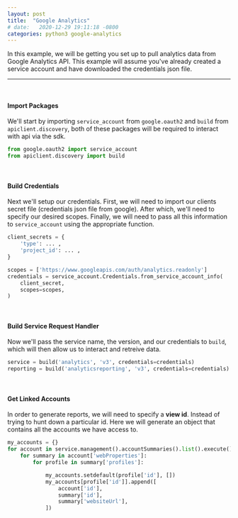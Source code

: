 ```yaml
---
layout: post
title:  "Google Analytics"
# date:   2020-12-29 19:11:18 -0800
categories: python3 google-analytics
---
```


In this example, we will be getting you set up to pull analytics data from Google Analytics API. This example will assume you've already created a service account and have downloaded the credentials json file.

---
<br/>

#### Import Packages

We'll start by importing `service_account` from `google.oauth2` and `build` from `apiclient.discovery`, both of these packages will be required to interact with api via the sdk.
```python
from google.oauth2 import service_account
from apiclient.discovery import build
```
<br/>

#### Build Credentials
Next we'll setup our credentials. First, we will need to import our clients secret file (credentials json file from google). After which, we'll need to specify our desired scopes. Finally, we will need to pass all this information to `service_account` using the appropriate function.

```python
client_secrets = {
    'type': ... ,
    'project_id': ... ,
}
```
```python
scopes = ['https://www.googleapis.com/auth/analytics.readonly']
credentials = service_account.Credentials.from_service_account_info(
    client_secret, 
    scopes=scopes,
)
```
<br/>

#### Build Service Request Handler

Now we'll pass the service name, the version, and our credentials to `build`, which will then allow us to interact and retreive data.
```python
service = build('analytics', 'v3', credentials=credentials)
reporting = build('analyticsreporting', 'v3', credentials=credentials)
```
<br/>

#### Get Linked Accounts

In order to generate reports, we will need to specify a __view id__. Instead of trying to hunt down a particular id. Here we will generate an object that contains all the accounts we have access to.
```python
my_accounts = {}
for account in service.management().accountSummaries().list().execute()['items']:
    for summary in account['webProperties']:
        for profile in summary['profiles']:

            my_accounts.setdefault(profile['id'], [])
            my_accounts[profile['id']].append([ 
                account['id'], 
                summary['id'], 
                summary['websiteUrl'],
            ])
```
<br/>

